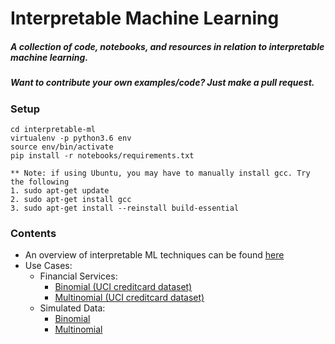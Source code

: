 # Interpretable Machine Learning

##### **A collection of code, notebooks, and resources in relation to interpretable machine learning.**

##### **Want to contribute your own examples/code?** Just make a pull request.

### Setup
```
cd interpretable-ml
virtualenv -p python3.6 env
source env/bin/activate
pip install -r notebooks/requirements.txt

** Note: if using Ubuntu, you may have to manually install gcc. Try the following 
1. sudo apt-get update
2. sudo apt-get install gcc
3. sudo apt-get install --reinstall build-essential
```
### Contents 
* An overview of interpretable ML techniques can be found [here](https://github.com/navdeep-G/interpretable-ml/tree/master/interpretable_ml.pdf)
* Use Cases:
	* Financial Services:
  		* [Binomial (UCI creditcard dataset) ](https://github.com/navdeep-G/interpretable-ml/tree/master/jupyter-notebooks/credit/binomial)
  		* [Multinomial (UCI creditcard dataset)](https://github.com/navdeep-G/interpretable-ml/tree/master/jupyter-notebooks/credit/multinomial)
  	* Simulated Data:
  		* [Binomial](https://github.com/navdeep-G/interpretable-ml/tree/master/jupyter-notebooks/simulated/binomial)
  		* [Multinomial](https://github.com/navdeep-G/interpretable-ml/tree/master/jupyter-notebooks/simulated/multinomial)
